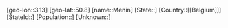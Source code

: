 ﻿---
location: [50.8,3.13]
type: City
tags:
- geo/City


SpocWebEntityId: 32412
isDeleted: false
confidential: public

---
[geo-lon::3.13]
[geo-lat::50.8]
[name::Menin]
[State::]
[Country::[[Belgium]]]
[StateId::]
[Population::]
[Unknown::]

